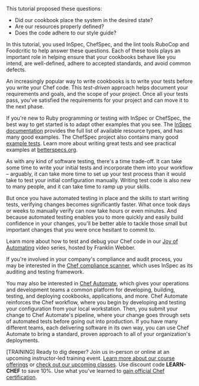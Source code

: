 This tutorial proposed these questions:

* Did our cookbook place the system in the desired state?
* Are our resources properly defined?
* Does the code adhere to our style guide?

In this tutorial, you used InSpec, ChefSpec, and the lint tools RuboCop and Foodcritic to help answer these questions. Each of these tools plays an important role in helping ensure that your cookbooks behave like you intend, are well-defined, adhere to accepted standards, and avoid common defects.

An increasingly popular way to write cookbooks is to write your tests before you write your Chef code. This _test-driven_ approach helps document your requirements and goals, and the scope of your project. Once all your tests pass, you've satisfied the requirements for your project and can move it to the next phase.

If you're new to Ruby programming or testing with InSpec or ChefSpec, the best way to get started is to adapt other examples that you see. The [InSpec documentation](http://inspec.io/docs/reference/resources/) provides the full list of available resource types, and has many good examples. The ChefSpec project also contains many good [example tests](https://github.com/sethvargo/chefspec/tree/master/examples). Learn more about writing great tests and see practical examples at [betterspecs.org](http://betterspecs.org).

As with any kind of software testing, there's a time trade-off. It can take some time to write your initial tests and incorporate them into your workflow &ndash; arguably, it can take more time to set up your test process than it would take to test your initial configuration manually. Writing test code is also new to many people, and it can take time to ramp up your skills.

But once you have automated testing in place and the skills to start writing tests, verifying changes becomes significantly faster. What once took days or weeks to manually verify can now take hours or even minutes. And because automated testing enables you to more quickly and easily build confidence in your changes, you'll be better able to tackle those small but important changes that you were once hesitant to commit to.

Learn more about how to test and debug your Chef code in our [Joy of Automating](/skills/) video series, hosted by Franklin Webber.

If you're involved in your company's compliance and audit process, you may be interested in the [Chef compliance scanner](/compliance-assess/rhel/), which uses InSpec as its auditing and testing framework.

You may also be interested in [Chef Automate](https://www.chef.io/automate/), which gives your operations and development teams a common platform for developing, building, testing, and deploying cookbooks, applications, and more. Chef Automate reinforces the Chef workflow, where you begin by developing and testing your configuration from your local workstation. Then, you submit your change to Chef Automate's pipeline, where your change goes through sets of automated tests before going out into production. If you have many different teams, each delivering software in its own way, you can use Chef Automate to bring a standard, proven approach to all of your organization's deployments.

[TRAINING] Ready to dig deeper? Join us in-person or online at an upcoming instructor-led training event. [Learn more about our course offerings](https://www.chef.io/training/) or [check out our upcoming classes](https://www.chef.io/blog/events/category/training-events/). Use discount code **LEARN-CHEF** to save 10%. Use what you've learned to [gain official Chef certification](https://training.chef.io/certification).
